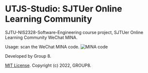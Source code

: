 # UTJS-Studio: SJTUer Online Learning Community

SJTU-NIS2328-Software-Engineering course project, SJTUer Online Learning Community WeChat MINA.

Usage: scan the WeChat MINA code.
![MINA code](https://s3.bmp.ovh/imgs/2022/05/18/1360189af224d5ad.jpg)

Developed by Group 8.

[MIT License](https://opensource.org/licenses/MIT). Copyright (c) 2022, GROUP8.
